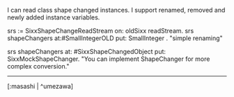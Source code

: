 I can read class shape changed instances. I support renamed, removed and newly added instance variables.

srs := SixxShapeChangeReadStream on: oldSixx readStream.
srs shapeChangers at:#SmallIntegerOLD put: SmallInteger . "simple renaming"

srs shapeChangers at: #SixxShapeChangedObject put: SixxMockShapeChanger.
"You can implement ShapeChanger for more complex conversion."

---
[:masashi | ^umezawa]